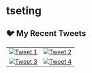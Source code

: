 # tseting

## 🐦 My Recent Tweets

<table>
  <tr>
    <td align="center">
      <a href="https://twitter.com/your_twitter_handle/status/tweet_id_1">
        <img src="https://twitter-readme-stats.vercel.app/api/tweet?username=aarafat27&tweet_id=tweet_id_1" alt="Tweet 1">
      </a>
    </td>
    <td align="center">
      <a href="https://twitter.com/your_twitter_handle/status/tweet_id_2">
        <img src="https://twitter-readme-stats.vercel.app/api/tweet?username=your_twitter_handle&tweet_id=tweet_id_2" alt="Tweet 2">
      </a>
    </td>
  </tr>
  <tr>
    <td align="center">
      <a href="https://twitter.com/your_twitter_handle/status/tweet_id_3">
        <img src="https://twitter-readme-stats.vercel.app/api/tweet?username=your_twitter_handle&tweet_id=tweet_id_3" alt="Tweet 3">
      </a>
    </td>
    <td align="center">
      <a href="https://twitter.com/your_twitter_handle/status/tweet_id_4">
        <img src="https://twitter-readme-stats.vercel.app/api/tweet?username=your_twitter_handle&tweet_id=tweet_id_4" alt="Tweet 4">
      </a>
    </td>
  </tr>
</table>
